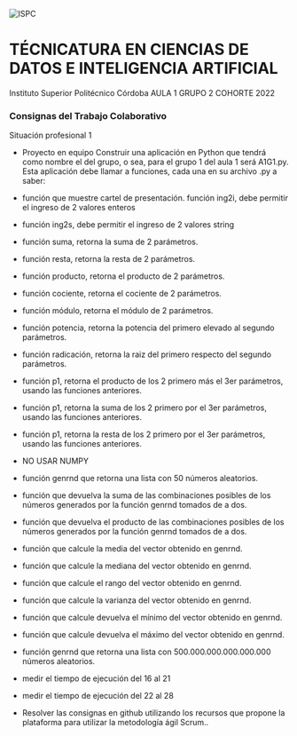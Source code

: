 ![ISPC](http://drive.google.com/uc?export=view&id=1WQ7jzUPaGrOdj6j1RrliZpUp2aXIZyQr)
# TÉCNICATURA EN CIENCIAS DE DATOS E INTELIGENCIA ARTIFICIAL
Instituto Superior Politécnico Córdoba
AULA 1 GRUPO 2  COHORTE 2022

### Consignas del Trabajo Colaborativo
Situación profesional 1  
- Proyecto en equipo Construir una aplicación en Python que tendrá como nombre el del grupo, o sea, para el grupo 1 del aula 1 será A1G1.py. Esta aplicación debe llamar a funciones, cada una en su archivo .py a saber: 
- función que muestre cartel de presentación. función ing2i, debe permitir el ingreso de 2 valores enteros 
- función ing2s, debe permitir el ingreso de 2 valores string 
- función suma, retorna la suma de 2 parámetros. 
- función resta, retorna la resta de 2 parámetros. 
- función producto, retorna el producto de 2 parámetros. 
- función cociente, retorna el cociente de 2 parámetros. 
- función módulo, retorna el módulo de 2 parámetros. 
- función potencia, retorna la potencia del primero elevado al segundo parámetros. 
- función radicación, retorna la raiz del primero respecto del segundo parámetros. 
- función p1, retorna el producto de los 2 primero más el 3er parámetros, usando las funciones anteriores. 
- función p1, retorna la suma de los 2 primero por el 3er parámetros, usando las funciones anteriores.
- función p1, retorna la resta de los 2 primero por el 3er parámetros, usando las funciones anteriores. 
- NO USAR NUMPY 
- función genrnd que retorna una lista con 50 números aleatorios. 
- función que devuelva la suma de las combinaciones posibles de los números generados por la función genrnd tomados de a dos. 
- función que devuelva el producto de las combinaciones posibles de los números generados por la función genrnd tomados de a dos.  
- función que calcule la media del vector obtenido en genrnd. 
- función que calcule la mediana del vector obtenido en genrnd. 
- función que calcule el rango del vector obtenido en genrnd. 
- función que calcule la varianza del vector obtenido en genrnd. 
- función que calcule devuelva el mínimo del vector obtenido en genrnd. 
- función que calcule devuelva el máximo del vector obtenido en genrnd. 
- función genrnd que retorna una lista con 500.000.000.000.000.000 números aleatorios. 
- medir el tiempo de ejecución del 16 al 21 
- medir el tiempo de ejecución del 22 al 28 

- Resolver las consignas en github utilizando los recursos que propone la plataforma para utilizar la metodología ágil Scrum..




